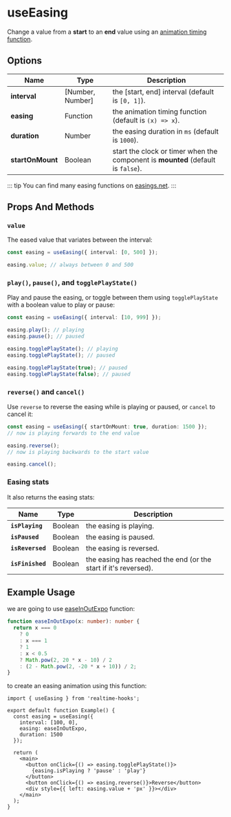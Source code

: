 # useEasing

Change a value from a **start** to an **end** value using an [animation timing function](https://developer.mozilla.org/en-US/docs/Web/CSS/animation-timing-function).

## Options

| Name             | Type             | Description                                                                      |
| ---------------- | ---------------- | -------------------------------------------------------------------------------- |
| **interval**     | [Number, Number] | the [start, end] interval (default is `[0, 1]`).                                 |
| **easing**       | Function         | the animation timing function (default is `(x) => x`).                           |
| **duration**     | Number           | the easing duration in `ms` (default is `1000`).                                 |
| **startOnMount** | Boolean          | start the clock or timer when the component is **mounted** (default is `false`). |

::: tip
You can find many easing functions on [easings.net](https://easings.net/).
:::

## Props And Methods

### `value`

The eased value that variates between the interval:

```ts
const easing = useEasing({ interval: [0, 500] });

easing.value; // always between 0 and 500
```

### `play()`, `pause()`, and `togglePlayState()`

Play and pause the easing, or toggle between them using `togglePlayState` with a boolean value to play or pause:

```ts
const easing = useEasing({ interval: [10, 999] });

easing.play(); // playing
easing.pause(); // paused

easing.togglePlayState(); // playing
easing.togglePlayState(); // paused

easing.togglePlayState(true); // paused
easing.togglePlayState(false); // paused
```

### `reverse()` and `cancel()`

Use `reverse` to reverse the easing while is playing or paused, or `cancel` to cancel it:

```ts
const easing = useEasing({ startOnMount: true, duration: 1500 });
// now is playing forwards to the end value

easing.reverse();
// now is playing backwards to the start value

easing.cancel();
```

### Easing stats

It also returns the easing stats:

| Name             | Type    | Description                                                     |
| ---------------- | ------- | --------------------------------------------------------------- |
| **`isPlaying`**  | Boolean | the easing is playing.                                          |
| **`isPaused`**   | Boolean | the easing is paused.                                           |
| **`isReversed`** | Boolean | the easing is reversed.                                         |
| **`isFinished`** | Boolean | the easing has reached the end (or the start if it's reversed). |

## Example Usage

we are going to use [easeInOutExpo](https://easings.net/#easeInOutExpo) function:

```ts
function easeInOutExpo(x: number): number {
  return x === 0
    ? 0
    : x === 1
    ? 1
    : x < 0.5
    ? Math.pow(2, 20 * x - 10) / 2
    : (2 - Math.pow(2, -20 * x + 10)) / 2;
}
```

to create an easing animation using this function:

```tsx
import { useEasing } from 'realtime-hooks';

export default function Example() {
  const easing = useEasing({
    interval: [100, 0],
    easing: easeInOutExpo,
    duration: 1500
  });

  return (
    <main>
      <button onClick={() => easing.togglePlayState()}>
        {easing.isPlaying ? 'pause' : 'play'}
      </button>
      <button onClick={() => easing.reverse()}>Reverse</button>
      <div style={{ left: easing.value + 'px' }}></div>
    </main>
  );
}
```
